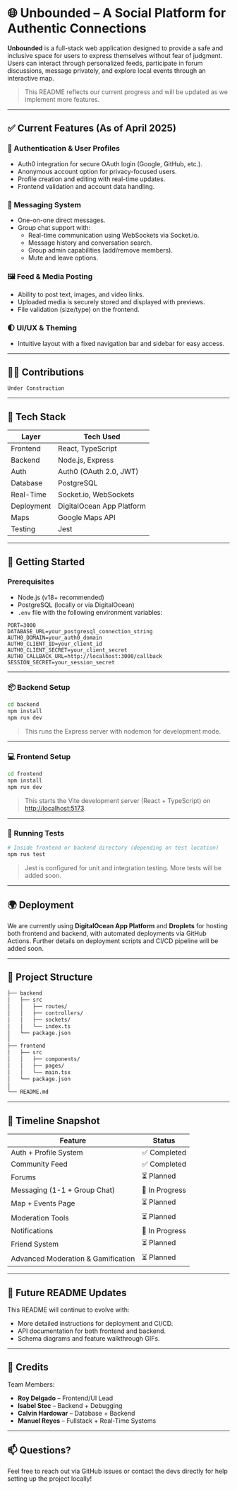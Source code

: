 # 🌐 Unbounded – A Social Platform for Authentic Connections

**Unbounded** is a full-stack web application designed to provide a safe and inclusive space for users to express themselves without fear of judgment. Users can interact through personalized feeds, participate in forum discussions, message privately, and explore local events through an interactive map.

> This README reflects our current progress and will be updated as we implement more features.

---

## ✅ Current Features (As of April 2025)

### 🔐 Authentication & User Profiles
- Auth0 integration for secure OAuth login (Google, GitHub, etc.).
- Anonymous account option for privacy-focused users.
- Profile creation and editing with real-time updates.
- Frontend validation and account data handling.

### 💬 Messaging System
- One-on-one direct messages.
- Group chat support with:
    - Real-time communication using WebSockets via Socket.io.
    - Message history and conversation search.
    - Group admin capabilities (add/remove members).
    - Mute and leave options.

### 🖼️ Feed & Media Posting
- Ability to post text, images, and video links.
- Uploaded media is securely stored and displayed with previews.
- File validation (size/type) on the frontend.


### 🌓 UI/UX & Theming
- Intuitive layout with a fixed navigation bar and sidebar for easy access.

---

## 🧑‍💻 Contributions

    Under Construction
---

## 🧰 Tech Stack

| Layer       | Tech Used                 |
|-------------|---------------------------|
| Frontend    | React, TypeScript         |
| Backend     | Node.js, Express          |
| Auth        | Auth0 (OAuth 2.0, JWT)    |
| Database    | PostgreSQL                |
| Real-Time   | Socket.io, WebSockets     |
| Deployment  | DigitalOcean App Platform |
| Maps        | Google Maps API           |
| Testing     | Jest                      |

---

## 🚀 Getting Started

### Prerequisites

- Node.js (v18+ recommended)
- PostgreSQL (locally or via DigitalOcean)
- `.env` file with the following environment variables:

```env
PORT=3000
DATABASE_URL=your_postgresql_connection_string
AUTH0_DOMAIN=your_auth0_domain
AUTH0_CLIENT_ID=your_client_id
AUTH0_CLIENT_SECRET=your_client_secret
AUTH0_CALLBACK_URL=http://localhost:3000/callback
SESSION_SECRET=your_session_secret
```

---

### 📦 Backend Setup

```bash
cd backend
npm install
npm run dev
```

> This runs the Express server with nodemon for development mode.

---

### 💻 Frontend Setup

```bash
cd frontend
npm install
npm run dev
```

> This starts the Vite development server (React + TypeScript) on [http://localhost:5173](http://localhost:5173).

---

### 🧪 Running Tests

```bash
# Inside frontend or backend directory (depending on test location)
npm run test
```

> Jest is configured for unit and integration testing. More tests will be added soon.

---

## 🌍 Deployment

We are currently using **DigitalOcean App Platform** and **Droplets** for hosting both frontend and backend, with automated deployments via GitHub Actions. Further details on deployment scripts and CI/CD pipeline will be added soon.

---

## 📌 Project Structure

```bash
├── backend
│   ├── src
│   │   ├── routes/
│   │   ├── controllers/
│   │   ├── sockets/
│   │   └── index.ts
│   └── package.json
│
├── frontend
│   ├── src
│   │   ├── components/
│   │   ├── pages/
│   │   └── main.tsx
│   └── package.json
│
└── README.md
```

---

## 📅 Timeline Snapshot

| Feature                        | Status        |
|-------------------------------|---------------|
| Auth + Profile System         | ✅ Completed  |
| Community Feed                | ✅ Completed  |
| Forums                        | ⏳ Planned  |
| Messaging (1-1 + Group Chat)  | 🚧 In Progress |
| Map + Events Page             | ⏳ Planned  |
| Moderation Tools              | ⏳ Planned|
| Notifications                 | 🚧 In Progress|
| Friend System                 | ⏳ Planned    |
| Advanced Moderation & Gamification | ⏳ Planned    |

---

## 🧠 Future README Updates

This README will continue to evolve with:
- More detailed instructions for deployment and CI/CD.
- API documentation for both frontend and backend.
- Schema diagrams and feature walkthrough GIFs.

---

## 🙌 Credits

Team Members:
- **Roy Delgado** – Frontend/UI Lead
- **Isabel Stec** – Backend + Debugging
- **Calvin Hardowar** – Database + Backend
- **Manuel Reyes** – Fullstack + Real-Time Systems

---

## 📫 Questions?

Feel free to reach out via GitHub issues or contact the devs directly for help setting up the project locally!
